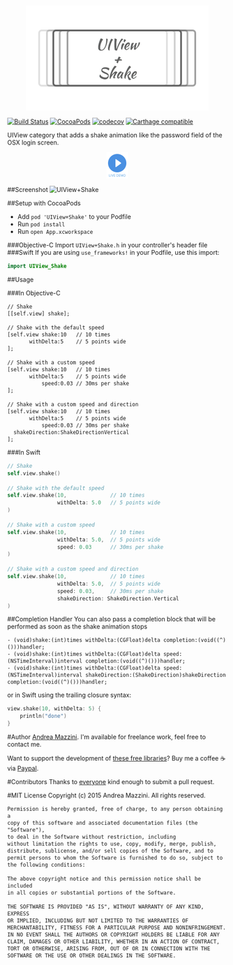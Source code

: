 <p align="center">
  <img width="420" height="240" src="assets/logo.png"/>
</p>

[![Build Status](https://travis-ci.org/andreamazz/UIView-Shake.svg)](https://travis-ci.org/andreamazz/UIView-Shake)
[![CocoaPods](https://cocoapod-badges.herokuapp.com/v/UIView+Shake/badge.svg)](http://cocoapods.org/?q=summary%3Auiview%20name%3Ashake%2A)
[![codecov](https://codecov.io/gh/andreamazz/UIView-Shake/branch/master/graph/badge.svg)](https://codecov.io/gh/andreamazz/UIView-Shake)
[![Carthage compatible](https://img.shields.io/badge/Carthage-compatible-4BC51D.svg?style=flat)](https://github.com/Carthage/Carthage)

UIView category that adds a shake animation like the password field of the OSX login screen.

<p align="center">
  <a href='https://appetize.io/app/d4gkmq6mvpb9j2g4wyb077nj2g' alt='Live demo'>
    <img width="50" height="60" src="assets/demo.png"/>
  </a>
</p>

##Screenshot
![UIView+Shake](https://raw.githubusercontent.com/andreamazz/UIView-Shake/master/assets/screenshot.gif)

##Setup with CocoaPods
* Add ```pod 'UIView+Shake'``` to your Podfile
* Run ```pod install```
* Run ```open App.xcworkspace```

###Objective-C
Import ```UIView+Shake.h``` in your controller's header file
###Swift
If you are using `use_frameworks!` in your Podfile, use this import:
```swift
import UIView_Shake
```

##Usage

###In Objective-C

```objc
// Shake
[[self.view] shake];

// Shake with the default speed
[self.view shake:10   // 10 times
       withDelta:5    // 5 points wide
];

// Shake with a custom speed
[self.view shake:10   // 10 times
       withDelta:5    // 5 points wide
           speed:0.03 // 30ms per shake
];

// Shake with a custom speed and direction
[self.view shake:10   // 10 times
       withDelta:5    // 5 points wide
           speed:0.03 // 30ms per shake
  shakeDirection:ShakeDirectionVertical
];
```

###In Swift

```swift
// Shake
self.view.shake()
        
// Shake with the default speed
self.view.shake(10,              // 10 times
                withDelta: 5.0   // 5 points wide
)
        
// Shake with a custom speed
self.view.shake(10,              // 10 times
                withDelta: 5.0,  // 5 points wide
                speed: 0.03      // 30ms per shake
)
        
// Shake with a custom speed and direction
self.view.shake(10,              // 10 times
                withDelta: 5.0,  // 5 points wide
                speed: 0.03,     // 30ms per shake
                shakeDirection: ShakeDirection.Vertical
)
```

##Completion Handler
You can also pass a completion block that will be performed as soon as the shake animation stops
```objc
- (void)shake:(int)times withDelta:(CGFloat)delta completion:(void((^)()))handler;
- (void)shake:(int)times withDelta:(CGFloat)delta speed:(NSTimeInterval)interval completion:(void((^)()))handler;
- (void)shake:(int)times withDelta:(CGFloat)delta speed:(NSTimeInterval)interval shakeDirection:(ShakeDirection)shakeDirection completion:(void((^)()))handler;
```
or in Swift using the trailing closure syntax:
```swift
view.shake(10, withDelta: 5) {
    println("done")
}
```

#Author
[Andrea Mazzini](https://twitter.com/theandreamazz). I'm available for freelance work, feel free to contact me. 

Want to support the development of [these free libraries](https://cocoapods.org/owners/734)? Buy me a coffee ☕️ via [Paypal](https://www.paypal.me/andreamazzini).  

#Contributors
Thanks to [everyone](https://github.com/andreamazz/UIView-Shake/graphs/contributors) kind enough to submit a pull request. 


#MIT License
	Copyright (c) 2015 Andrea Mazzini. All rights reserved.

	Permission is hereby granted, free of charge, to any person obtaining a
	copy of this software and associated documentation files (the "Software"),
	to deal in the Software without restriction, including
	without limitation the rights to use, copy, modify, merge, publish,
	distribute, sublicense, and/or sell copies of the Software, and to
	permit persons to whom the Software is furnished to do so, subject to
	the following conditions:

	The above copyright notice and this permission notice shall be included
	in all copies or substantial portions of the Software.

	THE SOFTWARE IS PROVIDED "AS IS", WITHOUT WARRANTY OF ANY KIND, EXPRESS
	OR IMPLIED, INCLUDING BUT NOT LIMITED TO THE WARRANTIES OF
	MERCHANTABILITY, FITNESS FOR A PARTICULAR PURPOSE AND NONINFRINGEMENT.
	IN NO EVENT SHALL THE AUTHORS OR COPYRIGHT HOLDERS BE LIABLE FOR ANY
	CLAIM, DAMAGES OR OTHER LIABILITY, WHETHER IN AN ACTION OF CONTRACT,
	TORT OR OTHERWISE, ARISING FROM, OUT OF OR IN CONNECTION WITH THE
	SOFTWARE OR THE USE OR OTHER DEALINGS IN THE SOFTWARE.
